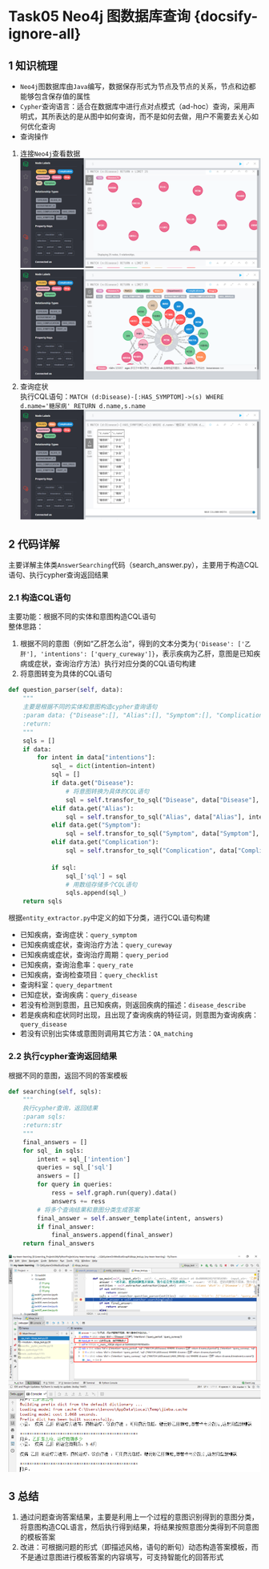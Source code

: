 # Task05 Neo4j 图数据库查询 {docsify-ignore-all}

## 1 知识梳理
- `Neo4j`图数据库由`Java`编写，数据保存形式为节点及节点的关系，节点和边都能够包含保存值的属性
- `Cypher`查询语言：适合在数据库中进行点对点模式（ad-hoc）查询，采用声明式，其所表达的是从图中如何查询，而不是如何去做，用户不需要去关心如何优化查询
- 查询操作
1. 连接`Neo4j`查看数据
![](images\task05\01.png)
![](images\task05\02.png)
2. 查询症状  
执行CQL语句：`MATCH (d:Disease)-[:HAS_SYMPTOM]->(s) WHERE d.name='糖尿病' RETURN d.name,s.name`
![](images\task05\03.png)

## 2 代码详解
主要详解主体类`AnswerSearching`代码（search_answer.py），主要用于构造CQL语句、执行cypher查询返回结果

### 2.1 构造CQL语句
主要功能：根据不同的实体和意图构造CQL语句  
整体思路：
1. 根据不同的意图（例如“乙肝怎么治”，得到的文本分类为`{'Disease': ['乙肝'], 'intentions': ['query_cureway']}`，表示疾病为乙肝，意图是已知疾病或症状，查询治疗方法）执行对应分类的CQL语句构建
2. 将意图转变为具体的CQL语句


```python
def question_parser(self, data):
    """
    主要是根据不同的实体和意图构造cypher查询语句
    :param data: {"Disease":[], "Alias":[], "Symptom":[], "Complication":[]}
    :return:
    """
    sqls = []
    if data:
        for intent in data["intentions"]:
            sql_ = dict(intention=intent)
            sql = []
            if data.get("Disease"):
                # 将意图转换为具体的CQL语句
                sql = self.transfor_to_sql("Disease", data["Disease"], intent)
            elif data.get("Alias"):
                sql = self.transfor_to_sql("Alias", data["Alias"], intent)
            elif data.get("Symptom"):
                sql = self.transfor_to_sql("Symptom", data["Symptom"], intent)
            elif data.get("Complication"):
                sql = self.transfor_to_sql("Complication", data["Complication"], intent)

            if sql:
                sql_['sql'] = sql
                # 用数组存储多个CQL语句
                sqls.append(sql_)
    return sqls
```

根据`entity_extractor.py`中定义的如下分类，进行CQL语句构建
- 已知疾病，查询症状：`query_symptom`
- 已知疾病或症状，查询治疗方法：`query_cureway`
- 已知疾病或症状，查询治疗周期：`query_period`
- 已知疾病，查询治愈率：`query_rate`
- 已知疾病，查询检查项目：`query_checklist`
- 查询科室：`query_department`
- 已知症状，查询疾病：`query_disease`
- 若没有检测到意图，且已知疾病，则返回疾病的描述：`disease_describe`
- 若是疾病和症状同时出现，且出现了查询疾病的特征词，则意图为查询疾病：`query_disease`
- 若没有识别出实体或意图则调用其它方法：`QA_matching`

### 2.2 执行cypher查询返回结果
根据不同的意图，返回不同的答案模板


```python
def searching(self, sqls):
    """
    执行cypher查询，返回结果
    :param sqls:
    :return:str
    """
    final_answers = []
    for sql_ in sqls:
        intent = sql_['intention']
        queries = sql_['sql']
        answers = []
        for query in queries:
            ress = self.graph.run(query).data()
            answers += ress
        # 将多个查询结果和意图分类生成答案
        final_answer = self.answer_template(intent, answers)
        if final_answer:
            final_answers.append(final_answer)
    return final_answers
```

![](images/task05/04.png)
![](images/task05/05.png)

## 3 总结
1. 通过问题查询答案结果，主要是利用上一个过程的意图识别得到的意图分类，将意图构造CQL语言，然后执行得到结果，将结果按照意图分类得到不同意图的模板答案
2. 改进：可根据问题的形式（即描述风格，语句的断句）动态构造答案模板，而不是通过意图进行模板答案的内容填写，可支持智能化的回答形式
